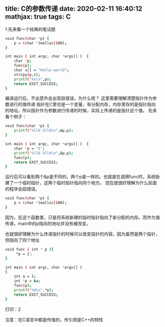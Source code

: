 title: C的参数传递
date: 2020-02-11 16:40:12
mathjax: true
tags: C
---

1.先来看一个经典的笔试题


``` bash
void func(char *p) {
    p = (char *)malloc(100);
}
```

``` bash
int main ( int argc, char *argv[] )  {
    char *p;
    func(p);
    char s[] = "hello world";
    strcpy(p,s);
    printf("%s\n",p);
    return EXIT_SUCCESS;
}
```

编译运行后，不出意外会出现段错误，为什么呢？
这里需要理解清楚指针作为参数进行的值传递
指针在C里也是一个变量，有分配内存，内存里存的是指针指向的地址。所以指针作为参数进行传递的时候，实际上传递的是指针这个值。
先来看个例子：


``` bash
void func(char *p) {
    printf("%lld %lld\n",&p,p);
}
```

``` bash
int main ( int argc, char *argv[] )  {
    char *p = "1";
    printf("%lld %lld\n",&p,p);
    func(p);
    return EXIT_SUCCESS;
}
```

运行后可以看到两个&p是不同的，两个p是一样的。也就是在调用func时，系统新建了一个临时指针，这两个临时指针指向同个地方。
现在就很好理解为什么前面的程序会段错误。

``` bash
void func(char *p) {
    p = (char *)malloc(100);
}
```

因为，在这个函数里，只是将系统新建的临时指针指向了新分配的内存。而作为值传递，main中的p指向的地址并没有被改变。

也就很好理解为什么传递指针的时候可以改变指针的内容。因为虽然是两个指针，但指向了同个地址
``` bash
void func ( int * p ){
     *p = 2；
}
```
``` bash
int main ( int argc, char *argv[] )
{
    int a = 1;
    int *p = &a;
    func(p);
    printf("%d\n",*p);
    return EXIT_SUCCESS;
}
```
打印：2


注意：在C语言中都是传值的，传引用是C++的特性
